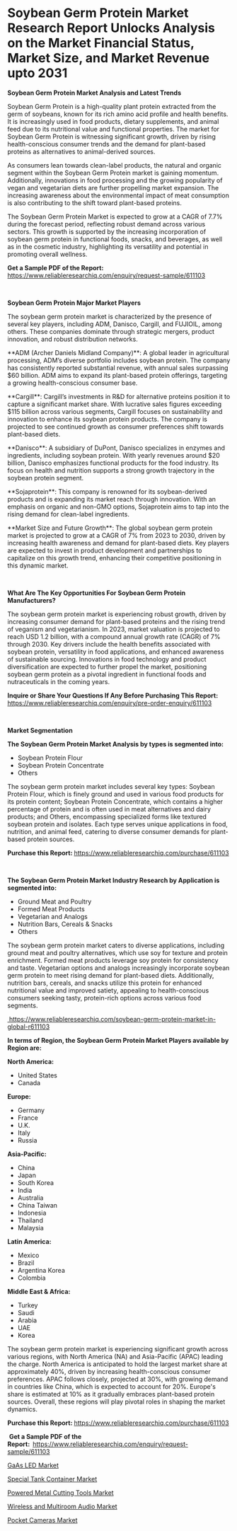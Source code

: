 <p><h1>Soybean Germ Protein Market Research Report Unlocks Analysis on the Market Financial Status, Market Size, and Market Revenue upto 2031</h1></p><p><strong>Soybean Germ Protein Market Analysis and Latest Trends</strong></p>
<p><p>Soybean Germ Protein is a high-quality plant protein extracted from the germ of soybeans, known for its rich amino acid profile and health benefits. It is increasingly used in food products, dietary supplements, and animal feed due to its nutritional value and functional properties. The market for Soybean Germ Protein is witnessing significant growth, driven by rising health-conscious consumer trends and the demand for plant-based proteins as alternatives to animal-derived sources.</p><p>As consumers lean towards clean-label products, the natural and organic segment within the Soybean Germ Protein market is gaining momentum. Additionally, innovations in food processing and the growing popularity of vegan and vegetarian diets are further propelling market expansion. The increasing awareness about the environmental impact of meat consumption is also contributing to the shift toward plant-based proteins.</p><p>The Soybean Germ Protein Market is expected to grow at a CAGR of 7.7% during the forecast period, reflecting robust demand across various sectors. This growth is supported by the increasing incorporation of soybean germ protein in functional foods, snacks, and beverages, as well as in the cosmetic industry, highlighting its versatility and potential in promoting overall wellness.</p></p>
<p><strong>Get a Sample PDF of the Report:&nbsp;</strong> <a href="https://www.reliableresearchiq.com/enquiry/request-sample/611103?utm_campaign=1088&utm_medium=2&utm_source=Github&utm_content=ia&utm_term=29092024&utm_id=soybean-germ-protein">https://www.reliableresearchiq.com/enquiry/request-sample/611103</a></p>
<p>&nbsp;</p>
<p><strong>Soybean Germ Protein Major Market Players</strong></p>
<p><p>The soybean germ protein market is characterized by the presence of several key players, including ADM, Danisco, Cargill, and FUJIOIL, among others. These companies dominate through strategic mergers, product innovation, and robust distribution networks.</p><p>**ADM (Archer Daniels Midland Company)**: A global leader in agricultural processing, ADM’s diverse portfolio includes soybean protein. The company has consistently reported substantial revenue, with annual sales surpassing $60 billion. ADM aims to expand its plant-based protein offerings, targeting a growing health-conscious consumer base.</p><p>**Cargill**: Cargill’s investments in R&D for alternative proteins position it to capture a significant market share. With lucrative sales figures exceeding $115 billion across various segments, Cargill focuses on sustainability and innovation to enhance its soybean protein products. The company is projected to see continued growth as consumer preferences shift towards plant-based diets.</p><p>**Danisco**: A subsidiary of DuPont, Danisco specializes in enzymes and ingredients, including soybean protein. With yearly revenues around $20 billion, Danisco emphasizes functional products for the food industry. Its focus on health and nutrition supports a strong growth trajectory in the soybean protein segment.</p><p>**Sojaprotein**: This company is renowned for its soybean-derived products and is expanding its market reach through innovation. With an emphasis on organic and non-GMO options, Sojaprotein aims to tap into the rising demand for clean-label ingredients.</p><p>**Market Size and Future Growth**: The global soybean germ protein market is projected to grow at a CAGR of 7% from 2023 to 2030, driven by increasing health awareness and demand for plant-based diets. Key players are expected to invest in product development and partnerships to capitalize on this growth trend, enhancing their competitive positioning in this dynamic market.</p></p>
<p>&nbsp;</p>
<p><strong>What Are The Key Opportunities For Soybean Germ Protein Manufacturers?</strong></p>
<p><p>The soybean germ protein market is experiencing robust growth, driven by increasing consumer demand for plant-based proteins and the rising trend of veganism and vegetarianism. In 2023, market valuation is projected to reach USD 1.2 billion, with a compound annual growth rate (CAGR) of 7% through 2030. Key drivers include the health benefits associated with soybean protein, versatility in food applications, and enhanced awareness of sustainable sourcing. Innovations in food technology and product diversification are expected to further propel the market, positioning soybean germ protein as a pivotal ingredient in functional foods and nutraceuticals in the coming years.</p></p>
<p><strong>Inquire or Share Your Questions If Any Before Purchasing This Report:</strong> <a href="https://www.reliableresearchiq.com/enquiry/pre-order-enquiry/611103?utm_campaign=1088&utm_medium=2&utm_source=Github&utm_content=ia&utm_term=29092024&utm_id=soybean-germ-protein">https://www.reliableresearchiq.com/enquiry/pre-order-enquiry/611103</a></p>
<p>&nbsp;</p>
<p><strong>Market Segmentation</strong></p>
<p><strong>The Soybean Germ Protein Market Analysis by types is segmented into:</strong></p>
<p><ul><li>Soybean Protein Flour</li><li>Soybean Protein Concentrate</li><li>Others</li></ul></p>
<p><p>The soybean germ protein market includes several key types: Soybean Protein Flour, which is finely ground and used in various food products for its protein content; Soybean Protein Concentrate, which contains a higher percentage of protein and is often used in meat alternatives and dairy products; and Others, encompassing specialized forms like textured soybean protein and isolates. Each type serves unique applications in food, nutrition, and animal feed, catering to diverse consumer demands for plant-based protein sources.</p></p>
<p><strong>Purchase this Report:&nbsp;</strong><a href="https://www.reliableresearchiq.com/purchase/611103?utm_campaign=1088&utm_medium=2&utm_source=Github&utm_content=ia&utm_term=29092024&utm_id=soybean-germ-protein">https://www.reliableresearchiq.com/purchase/611103</a></p>
<p>&nbsp;</p>
<p><strong>The Soybean Germ Protein Market Industry Research by Application is segmented into:</strong></p>
<p><ul><li>Ground Meat and Poultry</li><li>Formed Meat Products</li><li>Vegetarian and Analogs</li><li>Nutrition Bars, Cereals & Snacks</li><li>Others</li></ul></p>
<p><p>The soybean germ protein market caters to diverse applications, including ground meat and poultry alternatives, which use soy for texture and protein enrichment. Formed meat products leverage soy protein for consistency and taste. Vegetarian options and analogs increasingly incorporate soybean germ protein to meet rising demand for plant-based diets. Additionally, nutrition bars, cereals, and snacks utilize this protein for enhanced nutritional value and improved satiety, appealing to health-conscious consumers seeking tasty, protein-rich options across various food segments.</p></p>
<p><a href="https://www.reliableresearchiq.com/soybean-germ-protein-market-in-global-r611103?utm_campaign=1088&utm_medium=2&utm_source=Github&utm_content=ia&utm_term=29092024&utm_id=soybean-germ-protein">&nbsp;https://www.reliableresearchiq.com/soybean-germ-protein-market-in-global-r611103</a></p>
<p><strong>In terms of Region, the Soybean Germ Protein Market Players available by Region are:</strong></p>
<p>
    <p> <strong> North America: </strong>
        <ul>
            <li>United States</li>
            <li>Canada</li>
        </ul>
        </p> 
    <p> <strong> Europe: </strong>
        <ul>
            <li>Germany</li>
            <li>France</li>
            <li>U.K.</li>
            <li>Italy</li>
            <li>Russia</li>
        </ul>
        </p> 
    <p> <strong> Asia-Pacific: </strong>
        <ul>
            <li>China</li>
            <li>Japan</li>
            <li>South Korea</li>
            <li>India</li>
            <li>Australia</li>
            <li>China Taiwan</li>
            <li>Indonesia</li>
            <li>Thailand</li>
            <li>Malaysia</li>
        </ul>
        </p> 
    <p> <strong> Latin America: </strong>
        <ul>
            <li>Mexico</li>
            <li>Brazil</li>
            <li>Argentina Korea</li>
            <li>Colombia</li>
        </ul>
        </p> 
    <p> <strong> Middle East & Africa: </strong>
        <ul>
            <li>Turkey</li>
            <li>Saudi</li>
            <li>Arabia</li>
            <li>UAE</li>
            <li>Korea</li>
        </ul>
    </p>
    </p>
<p><p>The soybean germ protein market is experiencing significant growth across various regions, with North America (NA) and Asia-Pacific (APAC) leading the charge. North America is anticipated to hold the largest market share at approximately 40%, driven by increasing health-conscious consumer preferences. APAC follows closely, projected at 30%, with growing demand in countries like China, which is expected to account for 20%. Europe's share is estimated at 10% as it gradually embraces plant-based protein sources. Overall, these regions will play pivotal roles in shaping the market dynamics.</p></p>
<p><strong>Purchase this Report: </strong><a href="https://www.reliableresearchiq.com/purchase/611103?utm_campaign=1088&utm_medium=2&utm_source=Github&utm_content=ia&utm_term=29092024&utm_id=soybean-germ-protein">https://www.reliableresearchiq.com/purchase/611103</a></p>
<p>&nbsp;<strong>Get a Sample PDF of the Report:&nbsp;&nbsp;</strong><a href="https://www.reliableresearchiq.com/enquiry/request-sample/611103?utm_campaign=1088&utm_medium=2&utm_source=Github&utm_content=ia&utm_term=29092024&utm_id=soybean-germ-protein">https://www.reliableresearchiq.com/enquiry/request-sample/611103</a></p>
<p><strong></strong></p>
<p><p><a href="https://issuu.com/reportprime-2/docs/gaas-led-market-size-2030.pptx_b222a7d96e6976?utm_campaign=1088&utm_medium=2&utm_source=Github&utm_content=ia&utm_term=29092024&utm_id=soybean-germ-protein">GaAs LED Market</a></p><p><a href="https://github.com/jorietygi/Market-Research-Report-List-1/blob/main/special-tank-container-market.md?utm_campaign=1088&utm_medium=2&utm_source=Github&utm_content=ia&utm_term=29092024&utm_id=soybean-germ-protein">Special Tank Container Market</a></p><p><a href="https://github.com/tambantaybe6/Market-Research-Report-List-1/blob/main/powered-metal-cutting-tools-market.md?utm_campaign=1088&utm_medium=2&utm_source=Github&utm_content=ia&utm_term=29092024&utm_id=soybean-germ-protein">Powered Metal Cutting Tools Market</a></p><p><a href="https://www.linkedin.com/pulse/global-market-pulse-trends-growth-analysis-wireless-multiroom-faxuc?utm_campaign=1088&utm_medium=2&utm_source=Github&utm_content=ia&utm_term=29092024&utm_id=soybean-germ-protein">Wireless and Multiroom Audio Market</a></p><p><a href="https://www.linkedin.com/pulse/emerging-market-trends-regional-analysis-pocket-cameras-forecasted-swn2c?utm_campaign=1088&utm_medium=2&utm_source=Github&utm_content=ia&utm_term=29092024&utm_id=soybean-germ-protein">Pocket Cameras Market</a></p></p>